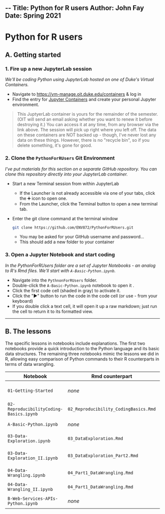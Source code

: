 --
Title: Python for R users
Author: John Fay
Date: Spring 2021
---

# Python for R users



## A. Getting started

### 1. Fire up a new JupyterLab session 

*We'll be coding Python using JupyterLab hosted on one of Duke's Virtual Containers.*

* Navigate to https://vm-manage.oit.duke.edu/containers & log in
* Find the entry for [Jupyter Containers](https://vm-manage.oit.duke.edu/containers/jupyter) and create your personal Jupyter environment.

> This JuptyerLab container is yours for the remainder of the semester. (OIT will send an email asking whether you want to renew it before destroying it.) You can access it at any time, from any browser via the link above. The session will pick up right where you left off. The data on these containers are NOT backed up - though, I've never lost any data on these things. However, there is no "recycle bin", so if you delete something, it's gone for good.



### 2. Clone the `PythonForRUsers` Git Environment

*I've put materials for this section on a separate GitHub repository. You can clone this repository directly into your JupyterLab container.* 

* Start a new Terminal session from within JupyterLab

  * If the Launcher is not already accessible via one of your tabs, click the :heavy_plus_sign: icon to open one. 
  * From the Launcher, click the Terminal button to open a new terminal tab.

* Enter the git clone command at the terminal window

  ```bash
  git clone https://github.com/ENV872/PythonForRUsers.git
  ```

  * You may be asked for your GitHub username and password...
  * This should add a new folder to your container



### 3. Open a Jupyter Notebook and start coding

*In the PythonForRUsers folder are a set of Jupyter Notebooks - an analog to R's Rmd files. We'll start with `A-Basic-Python.ipynb`.*

* Navigate into the `PythnonForRUsers` folder.
* Double-click the `A-Basic-Python.ipynb` notebook to open it . 
* Click the first code cell (shaded in gray) to activate it.
* Click the "►" button to run the code in the code cell (or use <ctrl>-<enter> from your keyboard)
* If you double click a text cell, it will open it up a raw markdown; just run the cell to return it to its formatted view.

---



## B. The lessons

The specific lessons in notebooks include explanations. The first two notebooks provide a quick introduction to the Python language and its basic data structures. The remaining three notebooks mimic the lessons we did in R, allowing easy comparison of Python commands to their R counterparts in terms of data wrangling.  

| Notebook                                | Rmd counterpart                       | Topics                      |
| --------------------------------------- | ------------------------------------- | --------------------------- |
| `01-Getting-Started`                    | *none*                                | Quick tour of JupyterLab    |
| `02-ReproducibilityCoding-Basics.ipynb` | `02_Reproducibility_CodingBasics.Rmd` | Basics of Python...         |
| `A-Basic-Python.ipynb`                  | *none*                                | Basics of Python...         |
| `03-Data-Exploration.ipynb`             | `03_DataExploration.Rmd`              | Data Exploration            |
| `03-Data-Exploration_II.ipynb`          | `03_DataExploration_Part2.Rmd`        | Exploration & Visualization |
| `04-Data-Wrangling.ipynb`               | `04_Part1_DataWrangling.Rmd`          | Data Wrangling              |
| `04-Data-Wrangling_II.ipynb`            | `04_Part1_DataWrangling.Rmd`          | More Data Wrangling         |
| `B-Web-Services-APIs-Python.ipynb`      | *none*                                | Scraping data               |

 
